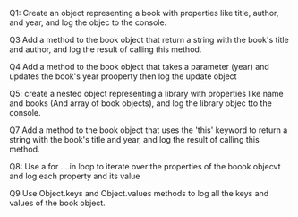 Q1:
Create an object representing a book with properties like title, author, and year, and log the objec to the console.

Q3
Add a method to the book object that return a string with the book's title and author, and log the result of calling this method.


Q4
Add a method to the book object that takes a parameter (year) and updates the book's year prooperty then log the update object

Q5:
create a nested object representing a library with properties like name and books (And array of book objects),  and log the library objec tto the console. 


Q7
Add a method to the book object that uses the 'this' keyword to return a string with the book's title and year, and log the result of calling this method.


Q8:
Use a for ....in loop to iterate over the properties of the boook objecvt and log each property and its value


Q9
Use Object.keys and Object.values methods to log all the keys and values of the book object. 
 



